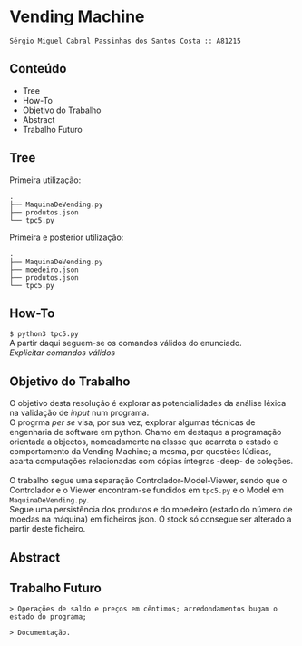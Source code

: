 
# Vending Machine

```Sérgio Miguel Cabral Passinhas dos Santos Costa :: A81215```

## Conteúdo
+ Tree
+ How-To
+ Objetivo do Trabalho
+ Abstract
+ Trabalho Futuro

## Tree
Primeira utilização:
```
.
├── MaquinaDeVending.py
├── produtos.json
└── tpc5.py
```
Primeira e posterior utilização:
```
.
├── MaquinaDeVending.py
├── moedeiro.json
├── produtos.json
└── tpc5.py
```
## How-To

```$ python3 tpc5.py```\
A partir daqui seguem-se os comandos válidos do enunciado.\
*Explicitar comandos válidos*

## Objetivo do Trabalho
O objetivo desta resolução é explorar as potencialidades da análise léxica na validação de *input* num programa.\
O progrma *per se* visa, por sua vez, explorar algumas técnicas de engenharia de software em python. Chamo em destaque a programação orientada a objectos, nomeadamente na classe que acarreta o estado e comportamento da Vending Machine; a mesma, por questões lúdicas, acarta computações relacionadas com cópias íntegras -deep- de coleções.\
\
O trabalho segue uma separação Controlador-Model-Viewer, sendo que o Controlador e o Viewer encontram-se fundidos em ```tpc5.py``` e o Model em ```MaquinaDeVending.py```.\
Segue uma persistência dos produtos e do moedeiro (estado do número de moedas na máquina) em ficheiros json. O stock só consegue ser alterado a partir deste ficheiro.

## Abstract

## Trabalho Futuro
```
> Operações de saldo e preços em cêntimos; arredondamentos bugam o estado do programa;

> Documentação.
```

